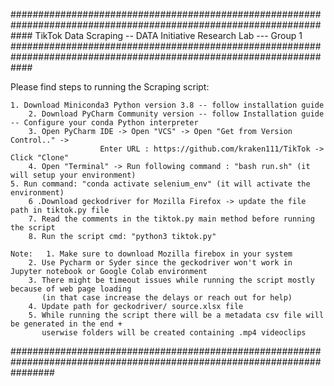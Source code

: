 ####################################################################################################################
TikTok Data Scraping -- DATA Initiative Research Lab --- Group 1
####################################################################################################################

Please find steps to running the Scraping script:
    
	1. Download Miniconda3 Python version 3.8 -- follow installation guide 
    	2. Download PyCharm Community version -- follow Installation guide -- Configure your conda Python interpreter
    	3. Open PyCharm IDE -> Open "VCS" -> Open "Get from Version Control.." -> 
						Enter URL : https://github.com/kraken111/TikTok -> Click "Clone"
    	4. Open "Terminal" -> Run following command : "bash run.sh" (it will setup your environment)
   	5. Run command: "conda activate selenium_env" (it will activate the environment)
    	6 .Download geckodriver for Mozilla Firefox -> update the file path in tiktok.py file
    	7. Read the comments in the tiktok.py main method before running the script
    	8. Run the script cmd: "python3 tiktok.py"

	Note:	1. Make sure to download Mozilla firebox in your system
		2. Use Pycharm or Syder since the geckodriver won't work in Jupyter notebook or Google Colab environment
		3. There might be timeout issues while running the script mostly because of web page loading 
		   (in that case increase the delays or reach out for help)
		4. Update path for geckodriver/ source.xlsx file
		5. While running the script there will be a metadata csv file will be generated in the end + 
		   userwise folders will be created containing .mp4 videoclips 

########################################################################################################################
